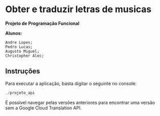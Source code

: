 # Obter e traduzir letras de musicas

**Projeto de Programação Funcional**

**Alunos:**

	Andre Lopes;
	Pedro Lucas;
	Augusto Miguel;
	Christopher Alec;

## Instruções

Para executar a aplicação, basta digitar o seguinte no console:

```elixir
./projeto_api
```

É possível navegar pelas versões anteriores para encontrar uma versão sem
a Google Cloud Translation API.
